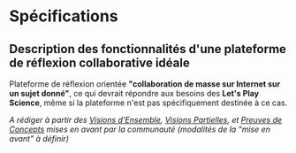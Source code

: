 Spécifications
==============

Description des fonctionnalités d'une plateforme de réflexion collaborative idéale
----------------------------------------------------------------------------------

Plateforme de réflexion orientée **"collaboration de masse sur Internet sur un sujet donné"**,
ce qui devrait répondre aux besoins des **Let's Play Science**, même si la plateforme n'est pas spécifiquement destinée à ce cas.


*A rédiger à partir des [Visions d'Ensemble](VE), [Visions Partielles](VP), et [Preuves de Concepts](POC.MD) mises en avant par la communauté (modalités de la "mise en avant" à définir)*

